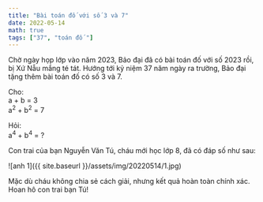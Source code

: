 ```yaml
---
title: "Bài toán đố với số 3 và 7"
date: 2022-05-14
math: true
tags: ["37", "toán đố "]
---
```


Chờ ngày họp lớp vào năm 2023, Bảo đại đã có bài toán đố với số 2023 rồi, bị Xứ Nẫu mắng té tát.
Hướng tới kỷ niệm 37 năm ngày ra trường, Bảo đại tặng thêm bài toán đố có số 3 và 7.


Cho:  
a + b = 3  
a<sup>2</sup> + b<sup>2</sup> = 7

Hỏi:  
a<sup>4</sup> + b<sup>4</sup> = ?

Con trai của bạn Nguyễn Văn Tú, cháu mới học lớp 8, đã có đáp số như sau:

![anh 1]({{ site.baseurl }}/assets/img/20220514/1.jpg)

Mặc dù cháu không chia sẻ cách giải, nhưng kết quả hoàn toàn chính xác. Hoan hô con trai bạn Tú!
